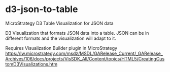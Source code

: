# d3-json-to-table
MicroStrategy D3 Table Visualization for JSON data

D3 Visualization that formats JSON data into a table. JSON can be in different formats and the visualization will adapt to it.

Requires Visualization Builder plugin in MicroStrategy
https://lw.microstrategy.com/msdz/MSDL/GARelease_Current/_GARelease_Archives/106/docs/projects/VisSDK_All/Content/topics/HTML5/CreatingCustomD3Visualizations.htm
